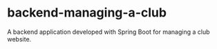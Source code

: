 # backend-managing-a-club
A backend application developed with Spring Boot for managing a club website.

